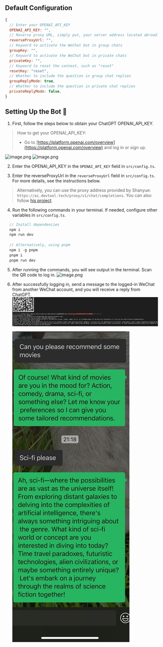 ## Default Configuration

```javascript
{
  // Enter your OPENAI_API_KEY
  OPENAI_API_KEY: "",
  // Reverse proxy URL, simply put, your server address located abroad. See README for more details.
  reverseProxyUrl: "",
  // Keyword to activate the WeChat bot in group chats
  groupKey: "",
  // Keyword to activate the WeChat bot in private chats
  privateKey: "",
  // Keyword to reset the context, such as "reset"
  resetKey: "reset",
  // Whether to include the question in group chat replies
  groupReplyMode: true,
  // Whether to include the question in private chat replies
  privateReplyMode: false,
}
```

## Setting Up the Bot 🤖

1. First, follow the steps below to obtain your ChatGPT OPENAI_API_KEY.

> How to get your OPENAI_API_KEY:
>
> - Go to [https://platform.openai.com/overview](https://platform.openai.com/overview) and log in or sign up.

![image.png](https://cdn.nlark.com/yuque/0/2023/png/2777249/1675413138418-d5df2543-bd37-41cc-a16c-505c5a38e88d.png)
![image.png](https://cdn.nlark.com/yuque/0/2023/png/2777249/1675413190188-4cf10947-ea7f-479d-9550-0dec9d40c0e2.png?x-oss-process=image%2Fresize%2Cw_1500%2Climit_0)

2. Enter the OPENAI_API_KEY in the `OPENAI_API_KEY` field in `src/config.ts`.

3. Enter the reverseProxyUrl in the `reverseProxyUrl` field in `src/config.ts`. For more details, see the instructions below.

> Alternatively, you can use the proxy address provided by Shanyue: `https://ai.devtool.tech/proxy/v1/chat/completions`. You can also follow [his project](https://github.com/shfshanyue/wechat-chatgpt).

4. Run the following commands in your terminal. If needed, configure other variables in `src/config.ts`.

```javascript
  // Install dependencies
  npm i
  npm run dev

  // Alternatively, using pnpm
  npm i -g pnpm
  pnpm i
  pnpm run dev
```

5. After running the commands, you will see output in the terminal. Scan the QR code to log in.
   ![image.png](https://cdn.nlark.com/yuque/0/2022/png/2777249/1670287138908-cc898c58-6e0a-488f-ae07-ae489508c1be.png#averageHue=%23484948&clientId=uf4023d0a-0da7-4&crop=0&crop=0&crop=1&crop=1&from=paste&height=442&id=ub5fee6b7&margin=%5Bobject%20Object%5D&name=image.png&originHeight=1200&originWidth=1660&originalType=binary&ratio=1&rotation=0&showTitle=false&size=492370&status=done&style=none&taskId=u233d9139-1ef5-42bf-9f44-354c6565862&title=&width=612)

6. After successfully logging in, send a message to the logged-in WeChat from another WeChat account, and you will receive a reply from ChatGPT.
   ![alt text](src/assets/pic1.jpg)

   ![alt text](src/assets/pic2.jpg)
